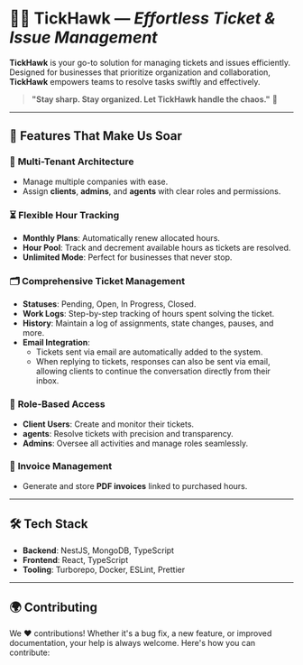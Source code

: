 # 🦅✨ **TickHawk** — *Effortless Ticket & Issue Management*

**TickHawk** is your go-to solution for managing tickets and issues efficiently. Designed for businesses that prioritize organization and collaboration, **TickHawk** empowers teams to resolve tasks swiftly and effectively. 

> **"Stay sharp. Stay organized. Let TickHawk handle the chaos."** 🦅

---

## 🚀 **Features That Make Us Soar**

### 🏢 **Multi-Tenant Architecture**
- Manage multiple companies with ease.
- Assign **clients**, **admins**, and **agents** with clear roles and permissions.

### ⏳ **Flexible Hour Tracking**
- **Monthly Plans**: Automatically renew allocated hours.
- **Hour Pool**: Track and decrement available hours as tickets are resolved.
- **Unlimited Mode**: Perfect for businesses that never stop.

### 🗂️ **Comprehensive Ticket Management**
- **Statuses**: Pending, Open, In Progress, Closed.
- **Work Logs**: Step-by-step tracking of hours spent solving the ticket.
- **History**: Maintain a log of assignments, state changes, pauses, and more.
- **Email Integration**: 
  - Tickets sent via email are automatically added to the system.
  - When replying to tickets, responses can also be sent via email, allowing clients to continue the conversation directly from their inbox.

### 👥 **Role-Based Access**
- **Client Users**: Create and monitor their tickets.
- **agents**: Resolve tickets with precision and transparency.
- **Admins**: Oversee all activities and manage roles seamlessly.

### 🧾 **Invoice Management**
- Generate and store **PDF invoices** linked to purchased hours.

---

## 🛠️ **Tech Stack**
- **Backend**: NestJS, MongoDB, TypeScript
- **Frontend**: React, TypeScript
- **Tooling**: Turborepo, Docker, ESLint, Prettier

---

## 🌍 **Contributing**

We ❤️ contributions! Whether it's a bug fix, a new feature, or improved documentation, your help is always welcome. Here's how you can contribute:
